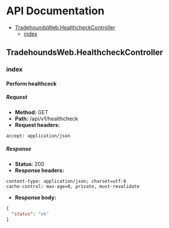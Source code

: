 # API Documentation

  * [TradehoundsWeb.HealthcheckController](#tradehoundsweb-healthcheckcontroller)
    * [index](#tradehoundsweb-healthcheckcontroller-index)

## TradehoundsWeb.HealthcheckController
### <a id=tradehoundsweb-healthcheckcontroller-index></a>index
#### Perform healthceck
##### Request
* __Method:__ GET
* __Path:__ /api/v1/healthcheck
* __Request headers:__
```
accept: application/json
```

##### Response
* __Status__: 200
* __Response headers:__
```
content-type: application/json; charset=utf-8
cache-control: max-age=0, private, must-revalidate
```
* __Response body:__
```json
{
  "status": "ok"
}
```

